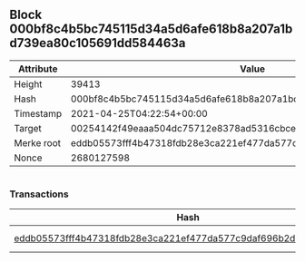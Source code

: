 ## Block 000bf8c4b5bc745115d34a5d6afe618b8a207a1bd739ea80c105691dd584463a

Attribute | Value
--- | ---
Height | 39413
Hash | 000bf8c4b5bc745115d34a5d6afe618b8a207a1bd739ea80c105691dd584463a
Timestamp | 2021-04-25T04:22:54+00:00
Target | 00254142f49eaaa504dc75712e8378ad5316cbcead634704b3734b6271167cc4
Merke root | eddb05573fff4b47318fdb28e3ca221ef477da577c9daf696b2d5f4dee658016
Nonce | 2680127598

```

```

### Transactions

Hash | Amount
--- | ---
[eddb05573fff4b47318fdb28e3ca221ef477da577c9daf696b2d5f4dee658016](eddb05573fff4b47318fdb28e3ca221ef477da577c9daf696b2d5f4dee658016.md) | 10.00000000 SKEPTI 

